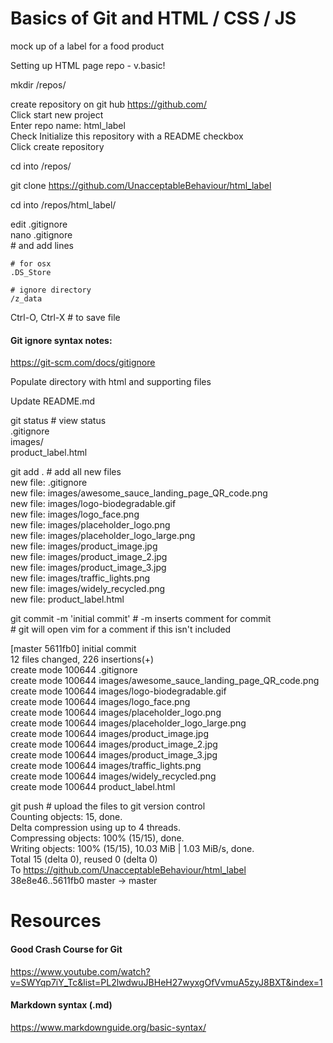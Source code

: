 # Basics of Git and HTML / CSS / JS
mock up of a label for a food product

Setting up HTML page repo - v.basic!

mkdir /repos/

create repository on git hub
	https://github.com/  
	Click start new project  
	Enter repo name: html_label  
	Check Initialize this repository with a README checkbox  
	Click create repository  

cd into /repos/

git clone https://github.com/UnacceptableBehaviour/html_label

cd into /repos/html_label/

edit .gitignore  
	nano .gitignore  
	# and add lines

	# for osx
	.DS_Store

	# ignore directory	
	/z_data
  
  Ctrl-O, Ctrl-X		# to save file
  
#### Git ignore syntax notes:
https://git-scm.com/docs/gitignore  

Populate directory with html and supporting files

Update README.md

git status    # view status  
	.gitignore  
	images/  
	product_label.html  
  
git add .     # add all new files  
	new file:   .gitignore  
	new file:   images/awesome_sauce_landing_page_QR_code.png  
	new file:   images/logo-biodegradable.gif  
	new file:   images/logo_face.png  
	new file:   images/placeholder_logo.png  
	new file:   images/placeholder_logo_large.png  
	new file:   images/product_image.jpg  
	new file:   images/product_image_2.jpg  
	new file:   images/product_image_3.jpg  
	new file:   images/traffic_lights.png  
	new file:   images/widely_recycled.png  
	new file:   product_label.html  
  
git commit -m 'initial commit'  # -m inserts comment for commit  
                                # git will open vim for a comment if this isn't included  
  
[master 5611fb0] initial commit  
 12 files changed, 226 insertions(+)  
 create mode 100644 .gitignore  
 create mode 100644 images/awesome_sauce_landing_page_QR_code.png  
 create mode 100644 images/logo-biodegradable.gif  
 create mode 100644 images/logo_face.png  
 create mode 100644 images/placeholder_logo.png  
 create mode 100644 images/placeholder_logo_large.png  
 create mode 100644 images/product_image.jpg  
 create mode 100644 images/product_image_2.jpg  
 create mode 100644 images/product_image_3.jpg  
 create mode 100644 images/traffic_lights.png  
 create mode 100644 images/widely_recycled.png  
 create mode 100644 product_label.html  
  
git push  # upload the files to git version control  
Counting objects: 15, done.  
Delta compression using up to 4 threads.  
Compressing objects: 100% (15/15), done.  
Writing objects: 100% (15/15), 10.03 MiB | 1.03 MiB/s, done.  
Total 15 (delta 0), reused 0 (delta 0)  
To https://github.com/UnacceptableBehaviour/html_label  
   38e8e46..5611fb0  master -> master  
  
  
# Resources
#### Good Crash Course for Git  
https://www.youtube.com/watch?v=SWYqp7iY_Tc&list=PL2lwdwuJBHeH27wyxgOfVvmuA5zyJ8BXT&index=1

#### Markdown syntax (.md)
https://www.markdownguide.org/basic-syntax/



